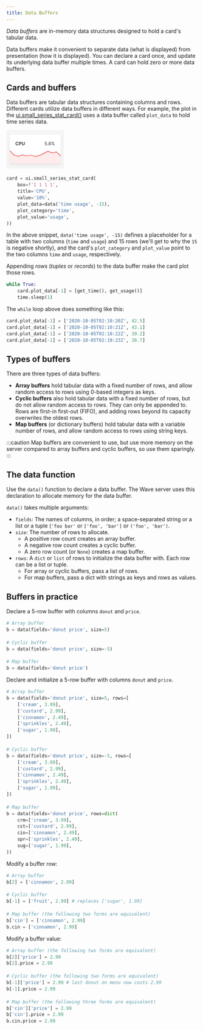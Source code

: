 ```yaml
---
title: Data Buffers
---
```


*Data buffers* are in-memory data structures designed to hold a card's tabular data. 

Data buffers make it convenient to separate data (what is displayed) from presentation (how it is displayed). You can declare a card once, and update its underlying data buffer multiple times. A card can hold zero or more data buffers. 

## Cards and buffers

Data buffers are tabular data structures containing columns and rows. Different cards utilize data buffers in different ways. For example, the plot in the [ui.small_series_stat_card()](api/ui#small_series_stat_card) uses a data buffer called `plot_data` to hold time series data.

![CPU Usage](assets/buffers__series-card.png)

```py {5-7} 
card = ui.small_series_stat_card(
    box=f'1 1 1 1',
    title='CPU',
    value='10%',
    plot_data=data('time usage', -15),
    plot_category='time',
    plot_value='usage',
))
```

In the above snippet, `data('time usage', -15)` defines a placeholder for a table with two columns (`time` and `usage`) and 15 rows (we'll get to why the `15` is negative shortly), and the card's `plot_category` and `plot_value` point to the two columns `time` and `usage`, respectively.

Appending *rows* (*tuples* or *records*) to the data buffer make the card plot those rows.

```py {2} 
while True:
    card.plot_data[-1] = [get_time(), get_usage()]
    time.sleep(1)
```

The `while` loop above does something like this:

```py
card.plot_data[-1] = ['2020-10-05T02:10:20Z', 42.5]
card.plot_data[-1] = ['2020-10-05T02:10:21Z', 43.1]
card.plot_data[-1] = ['2020-10-05T02:10:22Z', 39.2]
card.plot_data[-1] = ['2020-10-05T02:10:23Z', 38.7]
```

## Types of buffers

There are three types of data buffers:

- **Array buffers** hold tabular data with a fixed number of rows, and allow random access to rows using 0-based integers as keys.
- **Cyclic buffers** also hold tabular data with a fixed number of rows, but do not allow random access to rows. They can only be appended to. Rows are first-in first-out (FIFO), and adding rows beyond its capacity overwrites the oldest rows.
- **Map buffers** (or dictionary buffers) hold tabular data with a variable number of rows, and allow random access to rows using string keys.

:::caution
Map buffers are convenient to use, but use more memory on the server compared to array buffers and cyclic buffers, so use them sparingly.
:::

## The data function

Use the `data()` function to declare a data buffer. The Wave server uses this declaration to allocate memory for the data buffer.

`data()` takes multiple arguments:

- `fields`: The names of columns, in order; a space-separated string or a list or a tuple (`'foo bar'` or `['foo', 'bar']` or `('foo', 'bar')`.
- `size`: The number of rows to allocate.
    - A positive row count creates an array buffer.
    - A negative row count creates a cyclic buffer.
    - A zero row count (or `None`) creates a map buffer.
- `rows`: A `dict` or `list` of rows to initialize the data buffer with. Each row can be a list or tuple. 
    - For array or cyclic buffers, pass a list of rows.
    - For map buffers, pass a dict with strings as keys and rows as values.

## Buffers in practice

Declare a 5-row buffer with columns `donut` and `price`.

```py 
# Array buffer
b = data(fields='donut price', size=5)

# Cyclic buffer
b = data(fields='donut price', size=-5)

# Map buffer
b = data(fields='donut price')
```

Declare and initialize a 5-row buffer with columns `donut` and `price`.
```py 
# Array buffer
b = data(fields='donut price', size=5, rows=[
    ['cream', 3.99],
    ['custard', 2.99],
    ['cinnamon', 2.49],
    ['sprinkles', 2.49],
    ['sugar', 1.99],
])

# Cyclic buffer
b = data(fields='donut price', size=-5, rows=[
    ['cream', 3.99],
    ['custard', 2.99],
    ['cinnamon', 2.49],
    ['sprinkles', 2.49],
    ['sugar', 1.99],
])

# Map buffer
b = data(fields='donut price', rows=dict(
    crm=['cream', 3.99],
    cst=['custard', 2.99],
    cin=['cinnamon', 2.49],
    spr=['sprinkles', 2.49],
    sug=['sugar', 1.99],
))
```

Modify a buffer row:

```py 
# Array buffer
b[2] = ['cinnamon', 2.99]

# Cyclic buffer
b[-1] = ['fruit', 2.99] # replaces ['sugar', 1.99]

# Map buffer (the following two forms are equivalent)
b['cin'] = ['cinnamon', 2.99]
b.cin = ['cinnamon', 2.99]
```

Modify a buffer value:

```py 
# Array buffer (the following two forms are equivalent)
b[2]['price'] = 2.99
b[2].price = 2.99

# Cyclic buffer (the following two forms are equivalent)
b[-1]['price'] = 2.99 # last donut on menu now costs 2.99
b[-1].price = 2.99

# Map buffer (the following three forms are equivalent)
b['cin']['price'] = 2.99
b['cin'].price = 2.99
b.cin.price = 2.99
```








